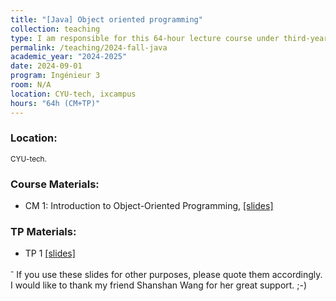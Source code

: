 ```yaml
---
title: "[Java] Object oriented programming"
collection: teaching
type: I am responsible for this 64-hour lecture course under third-year engineering students at CYU-tech.
permalink: /teaching/2024-fall-java
academic_year: "2024-2025"
date: 2024-09-01
program: Ingénieur 3
room: N/A
location: CYU-tech, ixcampus
hours: "64h (CM+TP)"
---
```


### Location:
<span style="font-size: smaller;">CYU-tech.</span>

### Course Materials:
- CM 1: Introduction to Object-Oriented Programming, [[slides]](https://evesiphus.github.io/assets/teaching/java/Java_lecture1.pdf)


### TP Materials:
- TP 1 [[slides]](https://evesiphus.github.io/assets/teaching/java/Java_TP1.pdf)


<sup>-</sup> If you use these slides for other purposes, please quote them accordingly. I would like to thank my friend Shanshan Wang for her great support. ;-)
